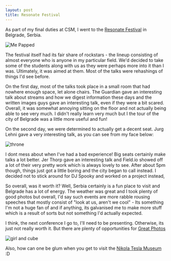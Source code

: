 ```yaml
---
layout: post
title: Resonate Festival
---
```


As part of my final duties at CSM, I went to the [Resonate Festival](http://resonate.io/2012/#home) in Belgrade, Serbia.

![Me Papped](http://farm8.staticflickr.com/7046/7001136999_1ca162a76c.jpg)

The festival itself had its fair share of rockstars - the lineup consisting of almost everyone who is anyone in my particular field. We'd decided to take some of the students along with us as they were perhaps more into it than I was. Ultimately, it was aimed at them. Most of the talks were rehashings of things I'd see before.

On the first day, most of the talks took place in a small room that had nowhere enough space, let alone chairs. The Guardian gave an interesting talk about streams and how we digest information these days and the written images guys gave an interesting talk, even if they were a bit scared. Overall, it was somewhat annoying sitting on the floor and not actually being able to see very much. I didn't really learn very much but I the tour of the city of Belgrade was a little more useful and fun!

On the second day, we were determined to actually get a decent seat. Jurg Lehni gave a very interesting talk, as you can see from my face below:

![throne](http://farm8.staticflickr.com/7060/6990443813_e7f0d3194c.jpg)

I dont mess about when I've had a bad experience! Big seats certainly make talks a lot better. Jer Thorp gave an interesting talk and Field.io showed off a lot of their very pretty work which is always lovely to see. After about 5pm though, things just got a little boring and the city began to call instead. I decided not to stick around for DJ Spooky and worked on a project instead,

So overall, was it worth it? Well, Serbia certainly is a fun place to visit and Belgrade has a lot of energy. The weather was great and I took plenty of good photos but overall, I'd say such events are more rabble rousing speeches that mostly consist of "look at us, aren't we cool" - Its something I'm not a huge fan of and if anything, its galvanised me to make more stuff which is a result of sorts but not something I'd actually expected. 

I think, the next conference I go to, I'll need to be presenting. Otherwise, its just not really worth it. But there are plenty of opportunities for [Great Photos](http://www.flickr.com/photos/section9/sets/72157629265890474/)

![girl and cube](http://farm8.staticflickr.com/7086/6855171714_ac4db8464c.jpg)

Also, how can one be glum when you get to visit the [Nikola Tesla Museum](http://www.tesla-museum.org/) :D


